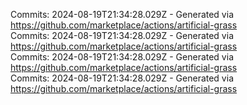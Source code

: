 Commits: 2024-08-19T21:34:28.029Z - Generated via https://github.com/marketplace/actions/artificial-grass
<br>
Commits: 2024-08-19T21:34:28.029Z - Generated via https://github.com/marketplace/actions/artificial-grass
<br>
Commits: 2024-08-19T21:34:28.029Z - Generated via https://github.com/marketplace/actions/artificial-grass
<br>
Commits: 2024-08-19T21:34:28.029Z - Generated via https://github.com/marketplace/actions/artificial-grass
<br>
